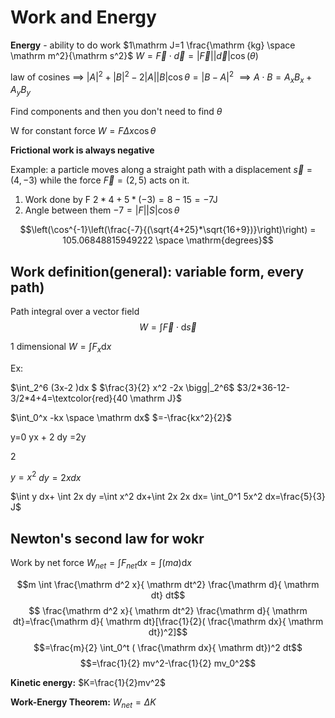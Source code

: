 # Work and Energy

**Energy** - ability to do work
$1\mathrm J=1 \frac{\mathrm {kg} \space \mathrm m^2}{\mathrm s^2}$
$W=\vec F \cdot \vec d=|\vec F| |\vec d| \cos(\theta)$

law of cosines $\implies$
$|A|^2+|B|^2-2|A||B| \cos \theta = |B-A|^2$
$\implies A \cdot B= A_x B_x+A_yB_y$

Find components and then you don't need to find $\theta$

W for constant force
$W=F \Delta x \cos \theta$

**Frictional work is always negative**

Example: a particle moves along a straight path with a displacement  $\vec s  =(4,-3)$ while the force $\vec F=(2,5)$ acts on it.

1. Work done by F
$2*4+5*(-3)=8-15=-7 \mathrm J$
2. Angle between them
$-7=|F||S| \cos \theta$

$$\left(\cos^{-1}\left(\frac{-7}{(\sqrt{4+25}*\sqrt{16+9})}\right)\right) = 105.06848815949222 \space \mathrm{degrees}$$

## Work definition(general): variable form, every path)

Path integral over a vector field
$$W=\int \vec F\cdot \mathrm d \vec s$$

1 dimensional
$W=\int F_x \mathrm dx$

Ex:

$\int_2^6 (3x-2 )dx $
$\frac{3}{2} x^2 -2x \bigg|_2^6$
$3/2*36-12-3/2*4+4=\textcolor{red}{40 \mathrm J}$

$\int_0^x  -kx \space \mathrm dx$
$=-\frac{kx^2}{2}$

y=0
yx + 2 dy =2y 

2

$y=x^2$
$dy= 2x dx$

$\int y dx+ \int 2x dy =\int x^2 dx+\int 2x 2x dx= \int_0^1 5x^2 dx=\frac{5}{3} J$

## Newton's second law for wokr


Work by net force $W_{net}= \int F_{net} \mathrm dx = \int (ma) \mathrm dx$

$$m \int \frac{\mathrm d^2 x}{ \mathrm dt^2} \frac{\mathrm d}{ \mathrm dt} dt$$
$$ \frac{\mathrm d^2 x}{ \mathrm dt^2} \frac{\mathrm d}{ \mathrm dt}=\frac{\mathrm d}{ \mathrm dt}[\frac{1}{2}( \frac{\mathrm dx}{ \mathrm dt})^2]$$
$$=\frac{m}{2} \int_0^t ( \frac{\mathrm dx}{ \mathrm dt})^2 dt$$
$$=\frac{1}{2} mv^2-\frac{1}{2} mv_0^2$$

**Kinetic energy:**
$K=\frac{1}{2}mv^2$

**Work-Energy Theorem:**
$W_{net}= \Delta K$

